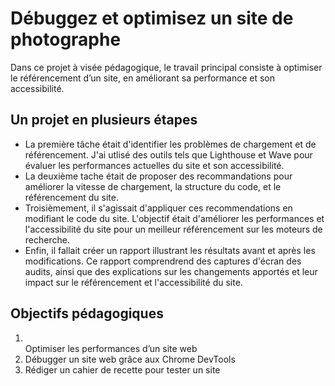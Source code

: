 <h1>Débuggez et optimisez un site de photographe</h1>

Dans ce projet à visée pédagogique, le travail principal consiste à optimiser le référencement d’un site, en améliorant sa performance et son accessibilité.
<h2>Un projet en plusieurs étapes</h2>

<ul>
    <li>La première tâche était d'identifier les problèmes de chargement et de référencement. J'ai utlisé des outils tels que Lighthouse et Wave pour évaluer les performances actuelles du site et son accessibilité.</li>
    <li>La deuxième tache était de proposer des recommandations pour améliorer la vitesse de chargement, la structure du code, et le référencement du site.</li>
    <li>Troisièmement, il s'agissait d'appliquer ces recommendations en modifiant le code du site. L'objectif était d'améliorer les performances et l'accessibilité du site pour un meilleur référencement sur les moteurs de recherche.</li>
    <li>Enfin, il fallait créer un rapport illustrant les résultats avant et après les modifications. Ce rapport comprendrend des captures d'écran des audits, ainsi que des explications sur les changements apportés et leur impact sur le 
      référencement et l'accessibilité du site.</li>
</ul>
    
<h2>Objectifs pédagogiques</h2>

<ol>
    <li></li>Optimiser les performances d’un site web
    <li>Débugger un site web grâce aux Chrome DevTools</li>
    <li>Rédiger un cahier de recette pour tester un site</li>
</ol>

